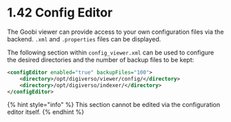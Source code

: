 # 1.42 Config Editor

The Goobi viewer can provide access to your own configuration files via the backend. `.xml` and `.properties` files can be displayed.&#x20;

The following section within `config_viewer.xml` can be used to configure the desired directories and the number of backup files to be kept:

```xml
<configEditor enabled="true" backupFiles="100">
    <directory>/opt/digiverso/viewer/config/</directory>
    <directory>/opt/digiverso/indexer/</directory>
</configEditor>
```

{% hint style="info" %}
This section cannot be edited via the configuration editor itself.
{% endhint %}
